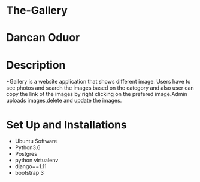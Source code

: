 # The-Gallery
# Dancan Oduor

# Description
*Gallery is a website application that shows different image. Users have to see photos and search the images based on the category and also user can copy the link of the images by right clicking on the prefered image.Admin uploads images,delete and update the images.

# Set Up and Installations
* Ubuntu Software
* Python3.6
* Postgres
* python virtualenv
* django==1.11
* bootstrap 3
